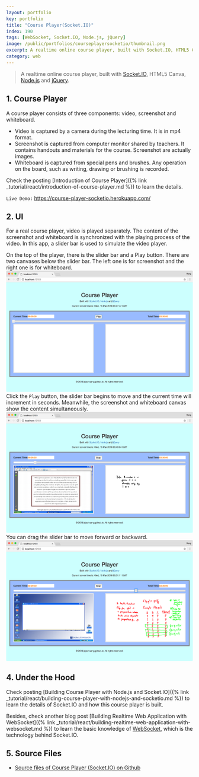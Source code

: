 ```yaml
---
layout: portfolio
key: portfolio
title: "Course Player(Socket.IO)"
index: 190
tags: [WebSocket, Socket.IO, Node.js, jQuery]
image: /public/portfolios/courseplayersocketio/thumbnail.png
excerpt: A realtime online course player, built with Socket.IO, HTML5 Canvas, Node.js and jQuery.
category: web
---
```


> A realtime online course player, built with [Socket.IO](http://socket.io/), HTML5 Canva, [Node.js](https://nodejs.org/en/) and [jQuery](https://jquery.com/).

## 1. Course Player
A course player consists of three components: video, screenshot and whiteboard.
* Video is captured by a camera during the lecturing time. It is in mp4 format.
* Screenshot is captured from computer monitor shared by teachers. It contains handouts and materials for the course. Screenshot are actually images.
* Whiteboard is captured from special pens and brushes. Any operation on the board, such as writing, drawing or brushing is recorded.

Check the posting [Introduction of Course Player]({% link _tutorial/react/introduction-of-course-player.md %}) to learn the details.

`Live Demo:` https://course-player-socketio.herokuapp.com/

## 2. UI
For a real course player, video is played separately. The content of the screenshot and whiteboard is synchronized with the playing process of the video. In this app, a slider bar is used to simulate the video player.

On the top of the player, there is the slider bar and a Play button. There are two canvases below the slider bar. The left one is for screenshot and the right one is for whiteboard.
![image](/public/portfolios/courseplayersocketio/homepage.png)  
Click the `Play` button, the slider bar begins to move and the current time will increment in seconds. Meanwhile, the screenshot and whiteboard canvas show the content simultaneously.
![image](/public/portfolios/courseplayersocketio/playing.png)  
You can drag the slider bar to move forward or backward.
![image](/public/portfolios/courseplayersocketio/drag.png)  

## 4. Under the Hood
Check posting [Building Course Player with Node.js and Socket.IO]({% link _tutorial/react/building-course-player-with-nodejs-and-socketio.md %}) to learn the details of Socket.IO and how this course player is built.

Besides, check another blog post [Building Realtime Web Application with WebSocket]({% link _tutorial/react/building-realtime-web-application-with-websocket.md %}) to learn the basic knowledge of [WebSocket](https://en.wikipedia.org/wiki/WebSocket), which is the technology behind Socket.IO.

## 5. Source Files
* [Source files of Course Player (Socket.IO) on Github](https://github.com/jojozhuang/course-player-socketio)
